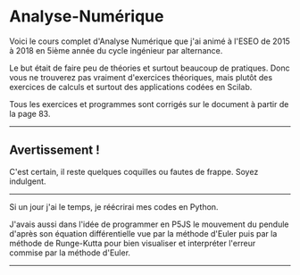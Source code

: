 # Analyse-Numérique

Voici le cours complet d'Analyse Numérique que j'ai animé à l'ESEO de 2015 à 2018 en 5ième année du cycle ingénieur par alternance.

Le but était de faire peu de théories et surtout beaucoup de pratiques. Donc vous ne trouverez pas vraiment d'exercices théoriques, mais plutôt des exercices de calculs et surtout des applications codées en Scilab.

Tous les exercices et programmes sont corrigés sur le document à partir de la page 83.

---

## Avertissement !
C'est certain, il reste quelques coquilles ou fautes de frappe. Soyez indulgent.


---
Si un jour j'ai le temps, je réécrirai mes codes en Python.

J'avais aussi dans l'idée de programmer en P5JS le mouvement du pendule d'après son équation différentielle vue par la méthode d'Euler puis par la méthode de Runge-Kutta pour bien visualiser et interpréter l'erreur commise par la méthode d'Euler.

---
